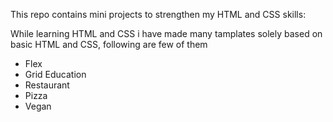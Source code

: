 This repo contains mini projects to strengthen my HTML and CSS skills:

While learning HTML and CSS i have made many tamplates solely based on basic HTML and CSS, following are few of them
- Flex
- Grid Education
- Restaurant
- Pizza
- Vegan
